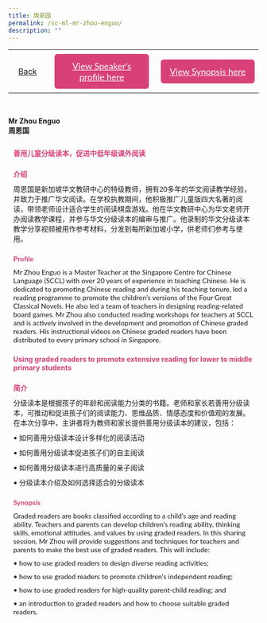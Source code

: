 ```yaml
---
title: 周恩国
permalink: /sc-ml-mr-zhou-enguo/
description: ""
---
```

<style>
  .video-container {
  position: relative;
  width: 100%;
  overflow: hidden;
  padding-top: 56.25%; 
}
.responsive-iframe {
  position: absolute;
  top: 0;
  left: 0;
  bottom: 0;
  right: 0;
  width: 100%;
  height: 100%;
  border: none;
}
.btntop {
    position: fixed;
    float: right;
    bottom: 20px;
    right: 80px;
    z-index: 99;
    boder: none;
    background-color: #3bb9ff;
    cursor: pointer;
    padding: 15px;
    boder-radius: 4px;
    color: #fff;
    font-weight: 600;
}
    .btn1,.btn2{
      font-size: 18px;
    font-family: Lato,sans-serif;
    background-color: #d84178;
    padding: 13px 13px;
    border-radius: 6px;
    text-align: center;
    display: block;
    margin-left: 8px;
  }
  @media only screen and (max-width: 600px){ 
  .btn1,.btn2{
   margin-left: -6px;
    padding: 1px 8px;
  }
  }
   .btn1:hover {
background-color: lightgrey;!important;
}
 .btn2:hover {
background-color: lightgrey;!important;
}
.content a {
margin-bottom:0rem;
text-decoration:none;
}
  img {
height:auto;
max-width:100%;
}
</style>


<table>
  <tbody><tr>   
        <td style="border: none;
  text-align: left;padding: 20px;">
<a href="/chinese-session">Back</a>
</td>
    <td style="border: none;
  text-align: left;padding: 8px;width: 43%;"> <a href="#C1" class="btn1" style="color:#fff;">View Speaker's profile here</a> </td>
    <td style="border: none;
  text-align: left;padding: 8px;width: 43%;">
      <a href="#C2" class="btn2" style="color:#fff;">  View Synopsis here</a>
    </td>
    </tr>
</tbody></table><br>

 <p> <strong>Mr Zhou Enguo</strong><br>
 <strong>周恩国</strong></p>
  <h4 style="padding-top:12px;margin:10px;color:#d84178;">善用儿童分级读本，促进中低年级课外阅读</h4>
<h4 id="C1" style="padding-top:12px;margin:10px;color:#d84178;font-family:Lato,sans-serif;">介绍</h4>
<p style="margin:10px;font-family: Lato,sans-serif;">
周恩国是新加坡华文教研中心的特级教师，拥有20多年的华文阅读教学经验，并致力于推广华文阅读。在学校执教期间，他积极推广儿童版四大名著的阅读，带领老师设计适合学生的阅读棋盘游戏。他在华文教研中心为华文老师开办阅读教学课程，并参与华文分级读本的编审与推广。他录制的华文分级读本教学分享视频被用作参考材料，分发到每所新加坡小学，供老师们参考与使用。</p>
	
 <h4 id="C1" style="padding-top:12px;margin:10px;color:#d84178;font-family:Lato,sans-serif;">Profile</h4>

<p style="margin:10px;font-family: Lato,sans-serif;">
Mr Zhou Enguo is a Master Teacher at the Singapore Centre for Chinese Language (SCCL) with over 20 years of experience in teaching Chinese. He is dedicated to promoting Chinese reading and during his teaching tenure, led a reading programme to promote the children’s versions of the Four Great Classical Novels. He also led a team of teachers in designing reading-related board games. Mr Zhou also conducted reading workshops for teachers at SCCL and is actively involved in the development and promotion of Chinese graded readers. His instructional videos on Chinese graded readers have been distributed to every primary school in Singapore.
</p>

<h4 style="padding-top:12px;margin:10px;color:#d84178;">Using graded readers to promote extensive reading for lower to middle primary students</h4>

<h4 id="C2" style="padding-top:12px;margin:10px;color:#d84178;font-family:Lato,sans-serif;">简介</h4> 
<p style="margin:10px;font-family: Lato,sans-serif;">
分级读本是根据孩子的年龄和阅读能力分类的书籍。老师和家长若善用分级读本，可推动和促进孩子们的阅读能力、思维品质、情感态度和价值观的发展。在本次分享中，主讲者将为教师和家长提供善用分级读本的建议，包括：</p><p style="margin:10px;font-family: Lato,sans-serif;">
• 如何善用分级读本设计多样化的阅读活动</p><p style="margin:10px;font-family: Lato,sans-serif;">
• 如何善用分级读本促进孩子们的自主阅读</p><p style="margin:10px;font-family: Lato,sans-serif;">
• 如何善用分级读本进行高质量的亲子阅读</p><p style="margin:10px;font-family: Lato,sans-serif;">
• 分级读本介绍及如何选择适合的分级读本</p>
	
<h4 id="C2" style="padding-top:12px;margin:10px;color:#d84178;font-family:Lato,sans-serif;">Synopsis</h4> 
<p style="margin:10px;font-family: Lato,sans-serif;">   Graded readers are books classified according to a child's age and reading ability. Teachers and parents can develop children's reading ability, thinking skills, emotional attitudes, and values by using graded readers. In this sharing session, Mr Zhou will provide suggestions and techniques for teachers and parents to make the best use of graded readers. This will include:</p><p style="margin:10px;font-family: Lato,sans-serif;">
•&nbsp;how to use graded readers to design diverse reading activities;</p><p style="margin:10px;font-family: Lato,sans-serif;">
•&nbsp;how to use graded readers to promote children's independent reading;</p><p style="margin:10px;font-family: Lato,sans-serif;">
•&nbsp;how to use graded readers for high-quality parent-child reading; and</p><p style="margin:10px;font-family: Lato,sans-serif;">
•&nbsp;an introduction to graded readers and how to choose suitable graded readers.
</p>